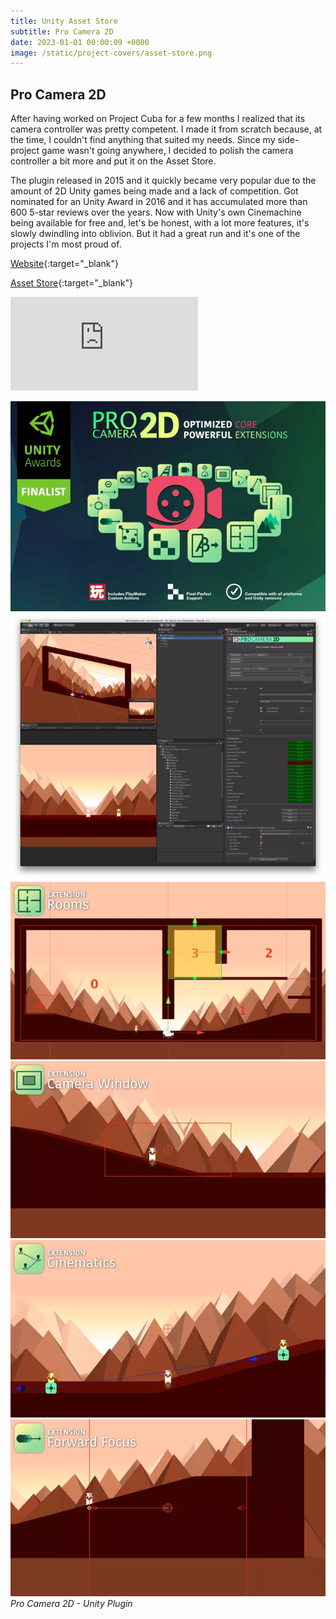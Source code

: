```yaml
---
title: Unity Asset Store
subtitle: Pro Camera 2D
date: 2023-01-01 00:00:09 +0000
image: /static/project-covers/asset-store.png
---
```


## Pro Camera 2D

After having worked on Project Cuba for a few months I realized that its camera controller was pretty competent. I made it from scratch because, at the time, I couldn't find anything that suited my needs. Since my side-project game wasn't going anywhere, I decided to polish the camera controller a bit more and put it on the Asset Store. 

The plugin released in 2015 and it quickly became very popular due to the amount of 2D Unity games being made and a lack of competition. Got nominated for an Unity Award in 2016 and it has accumulated more than 600 5-star reviews over the years. Now with Unity's own Cinemachine being available for free and, let's be honest, with a lot more features, it's slowly dwindling into oblivion. But it had a great run and it's one of the projects I'm most proud of.

[Website](http://www.procamera2d.com/){:target="_blank"}

[Asset Store](https://assetstore.unity.com/packages/2d/pro-camera-2d-the-definitive-2d-2-5d-camera-plugin-for-unity-42095){:target="_blank"}

<p><iframe src="https://www.youtube.com/embed/OaUOeju6CfA" frameborder="0" allowfullscreen></iframe></p>

<div class="gallery-box">
  <div class="gallery">
    <img src="/static/portfolio/procamera2d/1.png" alt="Project">
	<img src="/static/portfolio/procamera2d/2.png" alt="Project">
	<img src="/static/portfolio/procamera2d/3.png" alt="Project">
	<img src="/static/portfolio/procamera2d/4.png" alt="Project">
	<img src="/static/portfolio/procamera2d/5.png" alt="Project">
	<img src="/static/portfolio/procamera2d/6.png" alt="Project">
  </div>
  <em>Pro Camera 2D - Unity Plugin</em>
</div>